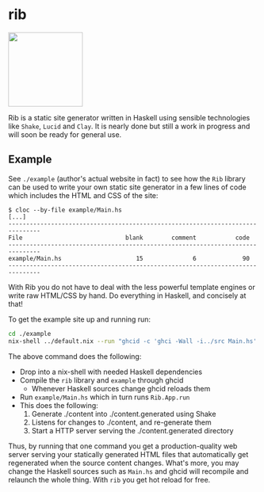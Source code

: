 # rib

<!--
Credit for this image: https://www.svgrepo.com/svg/24439/ribs
-->
<img src="https://raw.githubusercontent.com/srid/rib/master/example/content/static/ribs.svg?sanitize=true" width="150" />

Rib is a static site generator written in Haskell using sensible technologies
like `Shake`, `Lucid` and `Clay`. It is nearly done but still a work in progress
and will soon be ready for general use.

## Example

See `./example` (author's actual website in fact) to see how the `Rib` library
can be used to write your own static site generator in a few lines of code which
includes the HTML and CSS of the site:

```
$ cloc --by-file example/Main.hs
[...]
-------------------------------------------------------------------------------
File                             blank        comment           code
-------------------------------------------------------------------------------
example/Main.hs                     15              6             90
-------------------------------------------------------------------------------
```

With Rib you do not have to deal with the less powerful template engines or
write raw HTML/CSS by hand. Do everything in Haskell, and concisely at that!

To get the example site up and running run:

```bash
cd ./example
nix-shell ../default.nix --run "ghcid -c 'ghci -Wall -i../src Main.hs' -T 'Rib.App.dev Main.settings' --reload=Main.hs"
```

The above command does the following:

- Drop into a nix-shell with needed Haskell dependencies
- Compile the `rib` library and `example` through ghcid
  - Whenever Haskell sources change ghcid reloads them
- Run `example/Main.hs` which in turn runs `Rib.App.run`
- This does the following:
  1. Generate ./content into ./content.generated using Shake
  2. Listens for changes to ./content, and re-generate them
  3. Start a HTTP server serving the ./content.generated directory

Thus, by running that one command you get a production-quality web server
serving your statically generated HTML files that automatically get regenerated
when the source content changes. What's more, you may change the Haskell sources
such as `Main.hs` and ghcid will recompile and relaunch the whole thing. With
`rib` you get hot reload for free.
